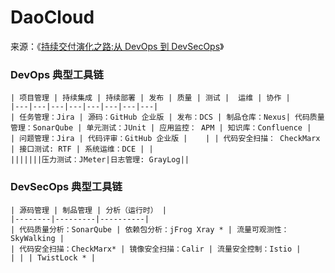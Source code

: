 # DaoCloud

来源：《[持续交付演化之路:从 DevOps 到 DevSecOps](http://www.idcquan.com/Special/2019trucs/ppt/wangtianqing.pdf)》

### DevOps 典型工具链

```process-table
| 项目管理 | 持续集成 | 持续部署 | 发布 | 质量 | 测试 |  运维 | 协作 |   
|---|---|---|---|---|---|---|---|
| 任务管理：Jira | 源码：GitHub 企业版 | 发布：DCS | 制品仓库：Nexus| 代码质量管理：SonarQube | 单元测试：JUnit | 应用监控： APM | 知识库：Confluence |  
| 问题管理：Jira | 代码评审：GitHub 企业版 |    | | 代码安全扫描： CheckMarx | 接口测试: RTF | 系统运维：DCE | |
|||||||压力测试：JMeter|日志管理: GrayLog||
```

### DevSecOps 典型工具链

```process-table
| 源码管理 | 制品管理 | 分析（运行时） |
|--------|---------|----------|
| 代码质量分析：SonarQube | 依赖包分析：jFrog Xray * | 流量可观测性：SkyWalking | 
| 代码安全扫描：CheckMarx* | 镜像安全扫描：Calir | 流量安全控制：Istio |
| | | TwistLock * |
```

